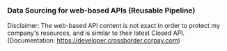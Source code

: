### Data Sourcing for web-based APIs (Reusable Pipeline)

Disclaimer: The web-based API content is not exact in order to protect my company's resources, and is similar to their latest Closed API. (Documentation: https://developer.crossborder.corpay.com) 

